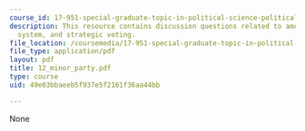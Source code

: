 ```yaml
---
course_id: 17-951-special-graduate-topic-in-political-science-political-behavior-fall-2005
description: This resource contains discussion questions related to american political
  system, and strategic voting.
file_location: /coursemedia/17-951-special-graduate-topic-in-political-science-political-behavior-fall-2005/49e03bbaeeb5f937e5f2161f36aa44bb_12_minor_party.pdf
file_type: application/pdf
layout: pdf
title: 12_minor_party.pdf
type: course
uid: 49e03bbaeeb5f937e5f2161f36aa44bb

---
```

None